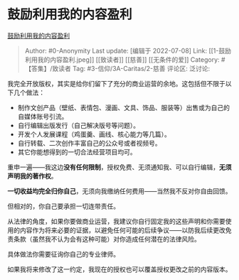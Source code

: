 # 鼓励利用我的内容盈利
[鼓励利用我的内容盈利](https://zhuanlan.zhihu.com/p/538960680)

> Author: #0-Anonymity
> Last update: [编辑于 2022-07-08]
> Link: [[1-鼓励利用我的内容盈利.jpeg]] [[致读者]] [[慈善]] [[无条件的爱]]
> Category: #【答集】/致读者
> Tag: #3-信仰/3A-Caritas/2-慈善
> 评论区:
> 泛讨论:

我完全开放版权，其实是给你们留下了充分的商业运营的余地。这包括但不限于以下几个做法：

-   制作文创产品（壁纸、表情包、漫画、文具、饰品、服装等）出售或为自己的自媒体账号引流。
-   自行编辑出版发行（自己解决版号等问题）。
-   开发个人发展课程（鸡蛋羹、画线、核心能力等几篇）。
-   自行转载、二次创作丰富自己的公众号或者视频号。
-   其它你能想得到的一切合法经营项目均可。

重申一遍——我这边**没有任何限制**，授权免费、无须通知我、可以自行编辑，**无须声明我的著作权**。

**一切收益均完全归你自己**，无须向我缴纳任何费用——当然我不反对你自由回馈。

但相对的，你自己要承担一切连带责任。

从法律的角度，如果你要做商业运营，我建议你自行固定我的这些声明和你需要使用的内容作为将来必要的证据，以避免任何可能的后续争议——以防我后续更改免责条款（虽然我不认为会有这种可能）对你造成任何潜在的法律风险。

具体做法你需要征询你自己的专业律师。

如果我将来修改了这一约定，我现在的授权也可以覆盖授权更改之前的内容版本。
